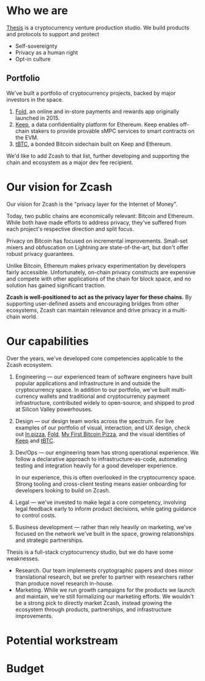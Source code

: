 Who we are
==========

[Thesis](https://thesis.co) is a cryptocurrency venture production studio. We
build products and protocols to support and protect

* Self-sovereignty
* Privacy as a human right
* Opt-in culture

Portfolio
---------

We've built a portfolio of cryptocurrency projects, backed by major investors
in the space.

1) [Fold](https://foldapp.com), an online and in-store payments and rewards
   app originally launched in 2015.
2) [Keep](https://keep.network), a data confidentiality platform for Ethereum.
   Keep enables off-chain stakers to provide provable sMPC services to smart
   contracts on the EVM.
3) [tBTC](https://tbtc.network), a bonded Bitcoin sidechain built on Keep and
   Ethereum.

We'd like to add Zcash to that list, further developing and supporting the
chain and ecosystem as a major dev fee recipient.

Our vision for Zcash
====================

Our vision for Zcash is the "privacy layer for the Internet of Money".

Today, two public chains are economically relevant: Bitcoin and Ethereum. While
both have made efforts to address privacy, they've suffered from each project's
respective direction and split focus.

Privacy on Bitcoin has focused on incremental improvements. Small-set mixers and
obfuscation on Lightning are state-of-the-art, but don't offer robust privacy
guarantees.

Unlike Bitcoin, Ethereum makes privacy experimentation by developers fairly
accessible. Unfortunately, on-chain privacy constructs are expensive and compete
with other applications of the chain for block space, and no solution has gained
significant traction.

**Zcash is well-positioned to act as the privacy layer for these chains.** By
supporting user-defined assets and encouraging bridges from other ecosystems,
Zcash can maintain relevance and drive privacy in a multi-chain world.

Our capabilities
================

Over the years, we've developed core competencies applicable to the Zcash
ecosystem.

1) Engineering — our experienced team of software engineers have built popular
   applications and infrastructure in and outside the cryptocurrency space. In
   addition to our portfolio, we've built multi-currency wallets and traditional
   and cryptocurrency payment infrastructure, contributed widely to open-source,
   and shipped to prod at Silicon Valley powerhouses.

2) Design — our design team works across the spectrum. For live examples of our
   portfolio of visual, interaction, and UX design, check out
   [ln.pizza](https://ln.pizza), [Fold](https://foldapp.com),
   [My First Bitcoin Pizza](http://myfirstbitcoinpizza.com), and the visual
   identities of [Keep](https://keep.network/) and [tBTC](https://tbtc.network).

3) Dev/Ops — our engineering team has strong operational experience. We follow
   a declarative approach to infrastructure-as-code, automating testing and
   integration heavily for a good developer experience.

   In our experience, this is often overlooked in the cryptocurrency space.
   Strong tooling and cross-client testing means easier onboarding for
   developers looking to build on Zcash.

4) Legal — we've invested to make legal a core competency, involving legal
   feedback early to inform product decisions, while gating guidance to control
   costs.

5) Business development — rather than rely heavily on marketing, we've focused
   on the network we've built in the space, growing relationships and strategic
   partnerships.

Thesis is a full-stack cryptocurrency studio, but we do have some weaknesses.

* Research. Our team implements cryptographic papers and does minor
  translational research, but we prefer to partner with researchers rather than
  produce novel research in-house.
* Marketing. While we run growth campaigns for the products we launch and
  maintain, we're still formalizing our marketing efforts. We wouldn't be a
  strong pick to directly market Zcash, instead growing the ecosystem through
  products, partnerships, and infrastructure improvements.

Potential workstream
====================

Budget
======
